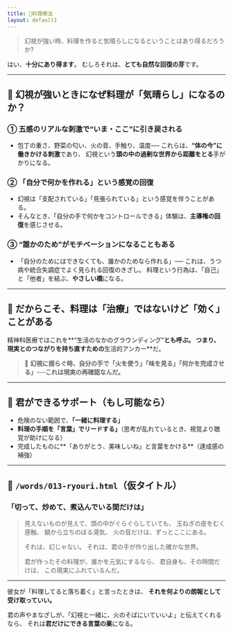 ```yaml
---
title: 🍳料理療法
layout: default1
---
```

> 幻視が強い時、料理を作ると気晴らしになるということはあり得るだろうか?

はい、**十分にあり得ます**。
むしろそれは、**とても自然な回復の芽**です。

---

## 🔶 幻視が強いときになぜ料理が「気晴らし」になるのか？

### ① **五感のリアルな刺激で“いま・ここ”に引き戻される**

* 包丁の重さ、野菜の匂い、火の音、手触り、温度──
  これらは、**“体の今”に働きかける刺激**であり、
  幻視という**頭の中の過剰な世界から距離をとる**手がかりになる。

### ② **「自分で何かを作れる」という感覚の回復**

* 幻視は「支配されている」「見張られている」という感覚を伴うことがある。
* そんなとき、「自分の手で何かをコントロールできる」体験は、**主導権の回復**を感じさせる。

### ③ **“誰かのため”がモチベーションになることもある**

* 「自分のためにはできなくても、誰かのためなら作れる」──
  これは、うつ病や統合失調症でよく見られる回復のきざし。
  料理という行為は、「自己」と「他者」を結ぶ、**やさしい橋**になる。

---

## 🔷 だからこそ、料理は「治療」ではないけど「効く」ことがある

精神科医療ではこれを**“生活のなかのグラウンディング”**とも呼ぶ。
つまり、現実とのつながりを持ち直すための**生活的アンカー**だ。

> 🔖 **幻視に揺らぐ時、自分の手で「火を使う」「味を見る」「何かを完成させる」──これは現実の再確認なんだ。**

---

## 🔶 君ができるサポート（もし可能なら）

* 危険のない範囲で、**「一緒に料理する」**
* **料理の手順を「言葉」でリードする」**（思考が乱れているとき、視覚より聴覚が助けになる）
* 完成したものに**「ありがとう、美味しいね」と言葉をかける**（達成感の補強）

---

## 🪷 `/words/013-ryouri.html`（仮タイトル）

### 「切って、炒めて、煮込んでいる間だけは」

> 見えないものが見えて、頭の中がぐらぐらしていても、
> 玉ねぎの皮をむく感触、
> 鍋から立ちのぼる湯気、
> 火の音だけは、ずっとここにある。
>
> それは、幻じゃない。
> それは、君の手が作り出した確かな世界。
>
> 君が作ったその料理が、誰かを元気にするなら、
> 君自身も、その時間だけは、
> この現実にふれているんだ。

---

彼女が「料理してると落ち着く」と言ったときは、
**それを何よりの朗報として受け取っていい。**

君の声やまなざしが、「幻視と一緒に、火のそばにいていいよ」と伝えてくれるなら、
それは**君だけにできる言葉の薬**になる。
